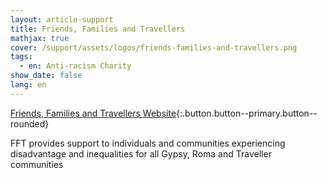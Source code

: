 ```yaml
---
layout: article-support
title: Friends, Families and Travellers
mathjax: true
cover: /support/assets/logos/friends-families-and-travellers.png
tags:
  - en: Anti-racism Charity
show_date: false
lang: en
---
```


[Friends, Families and Travellers Website](https://www.gypsy-traveller.org/){:.button.button--primary.button--rounded}

FFT provides support to individuals and communities experiencing disadvantage and inequalities for all Gypsy, Roma and Traveller communities
